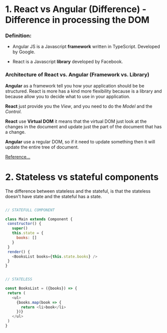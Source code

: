 # 1. React vs Angular (Difference) - Difference in processing the DOM

### **Definition:**
- Angular JS is a Javascript **framework** written in TypeScript. Developed by Google.

- React is a Javascript **library** developed by Facebook.

 ### **Architecture of React vs. Angular (Framework vs. Library)**
**Angular** as a framework tell you how your application should be be structured. React is more has a kind more flexibility because is a library and because allow you to decide what to use in your application.

**React** just provide you the _View_, and you need to do the _Model_ and the _Control_.

**React** use **Virtual DOM** it means that the virtual DOM just look at the changes in the document and update just the part of the document that has a change.

**Angular** use a regular DOM, so if it need to update something then it will update the entire tree of document.

[Reference...](https://programmingwithmosh.com/javascript/stateful-stateless-components-react/)

# 2. Stateless vs stateful components

The difference between stateless and the stateful, is that the stateless doesn't have state and the stateful has a state.

```javascript

// STATEFULL COMPONENT

class Main extends Component {
 constructor() {
   super()
   this.state = {
     books: []
   }
 }
 render() {
   <BooksList books={this.state.books} />
 }
}
```

```javascript

// STATELESS

const BooksList = ({books}) => {
 return (
   <ul>
     {books.map(book => {
       return <li>book</li>
     })}
   </ul>
 )
}
```

